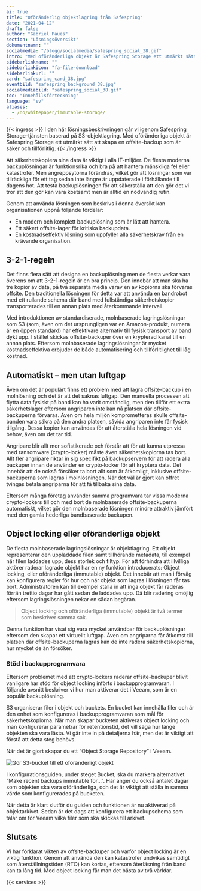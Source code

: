 ```yaml
---
ai: true
title: "Oföränderlig objektlagring från Safespring"
date: "2021-04-12"
draft: false
author: "Gabriel Paues"
section: "Lösningsöversikt"
dokumentnamn: ""
socialmedia: "/blogg/socialmedia/safespring_social_38.gif"
intro: "Med oföränderliga objekt är Safespring Storage ett utmärkt sätt att skapa en offsite-säkerhetskopia som är säker och tillförlitlig."
sidebarlinkname: ""
sidebarlinkicon: "fa-file-download"
sidebarlinkurl: ""
card: "safespring_card_38.jpg"
eventbild: "safespring_background_38.jpg"
socialmediabild: "safespring_social_38.gif"
toc: "Innehållsförteckning"
language: "sv"
aliases:
  - /no/whitepaper/immutable-storage/
---
```

{{< ingress >}}
I den här lösningsbeskrivningen går vi igenom Safespring Storage-tjänsten baserad på S3-objektlagring. Med oföränderliga objekt är Safespring Storage ett utmärkt sätt att skapa en offsite-backup som är säker och tillförlitlig.
{{< /ingress >}}

Att säkerhetskopiera sina data är viktigt i alla IT-miljöer. De flesta moderna backuplösningar är funktionsrika och bra på att hantera mänskliga fel eller katastrofer. Men angreppsytorna förändras, vilket gör att lösningar som var tillräckliga för ett tag sedan inte längre är uppdaterade i förhållande till dagens hot. Att testa backuplösningen för att säkerställa att den gör det vi tror att den gör kan vara kostsamt men är alltid en nödvändig rutin.

Genom att använda lösningen som beskrivs i denna översikt kan organisationen uppnå följande fördelar:

- En modern och komplett backuplösning som är lätt att hantera.
- Ett säkert offsite-lager för kritiska backupdata.
- En kostnadseffektiv lösning som uppfyller alla säkerhetskrav från en krävande organisation.

## 3-2-1-regeln

Det finns flera sätt att designa en backuplösning men de flesta verkar vara överens om att 3-2-1-regeln är en bra princip. Den innebär att man ska ha tre kopior av data, på två separata media varav en av kopiorna ska förvaras offsite. Den traditionella lösningen för detta var att använda en bandrobot med ett rullande schema där band med fullständiga säkerhetskopior transporterades till en annan plats med återkommande intervall.

Med introduktionen av standardiserade, molnbaserade lagringslösningar som S3 (som, även om det ursprungligen var en Amazon-produkt, numera är en öppen standard) har effektivare alternativ till fysisk transport av band dykt upp. I stället skickas offsite-backuper över en krypterad kanal till en annan plats. Eftersom molnbaserade lagringslösningar är mycket kostnadseffektiva erbjuder de både automatisering och tillförlitlighet till låg kostnad.

## Automatiskt – men utan luftgap

Även om det är populärt finns ett problem med att lagra offsite-backup i en molnlösning och det är att det saknas luftgap. Den manuella processen att flytta data fysiskt på band kan ha varit omständlig, men den tillför ett extra säkerhetslager eftersom angriparen inte kan nå platsen där offsite-backuperna förvaras. Även om hela miljön komprometteras skulle offsite-banden vara säkra på den andra platsen, såvida angriparen inte får fysisk tillgång. Dessa kopior kan användas för att återställa hela lösningen vid behov, även om det tar tid.

Angripare blir allt mer sofistikerade och förstår att för att kunna utpressa med ransomware (crypto‑locker) måste även säkerhetskopiorna tas bort. Allt fler angripare riktar in sig specifikt på backupservern för att radera alla backuper innan de använder en crypto‑locker för att kryptera data. Det innebär att de också försöker ta bort allt som är åtkomligt, inklusive offsite-backuperna som lagras i molnlösningen. När det väl är gjort kan offret tvingas betala angriparna för att få tillbaka sina data.

Eftersom många företag använder samma programvara tar vissa moderna crypto‑lockers till och med bort de molnbaserade offsite-backuperna automatiskt, vilket gör den molnbaserade lösningen mindre attraktiv jämfört med den gamla hederliga bandbaserade backupen.

## Object locking eller oföränderliga objekt

De flesta molnbaserade lagringslösningar är objektlagring. Ett objekt representerar den uppladdade filen samt tillhörande metadata, till exempel när filen laddades upp, dess storlek och filtyp. För att förhindra att illvilliga aktörer raderar lagrade objekt har en ny funktion introducerats: Object locking, eller oföränderliga (immutable) objekt. Det innebär att man i förväg kan konfigurera regler för hur och när objekt som lagras i lösningen får tas bort. Administratören kan till exempel ställa in att inga objekt får raderas förrän trettio dagar har gått sedan de laddades upp. Då blir radering omöjlig eftersom lagringslösningen nekar en sådan begäran.

> Object locking och oföränderliga (immutable) objekt är två termer som beskriver samma sak.

Denna funktion har visat sig vara mycket användbar för backuplösningar eftersom den skapar ett virtuellt luftgap. Även om angriparna får åtkomst till platsen där offsite-backuperna lagras kan de inte radera säkerhetskopiorna, hur mycket de än försöker.

### Stöd i backupprogramvara

Eftersom problemet med att crypto‑lockers raderar offsite-backuper blivit vanligare har stöd för object locking införts i backupprogramvaran. I följande avsnitt beskriver vi hur man aktiverar det i Veeam, som är en populär backuplösning.

S3 organiserar filer i objekt och buckets. En bucket kan innehålla filer och är den enhet som konfigureras i backupprogramvaran som mål för säkerhetskopiorna. När man skapar bucketen aktiveras object locking och man konfigurerar parametrar för retentionstid, det vill säga hur länge objekten ska vara låsta. Vi går inte in på detaljerna här, men det är viktigt att förstå att detta steg behövs.

När det är gjort skapar du ett “Object Storage Repository” i Veeam.

![Gör S3-bucket till ett oföränderligt objekt](/img/whitepapers/make_S3_bucket_an_immutable_object.png)

I konfigurationsguiden, under steget Bucket, ska du markera alternativet “Make recent backups immutable for…”. Här anger du också antalet dagar som objekten ska vara oföränderliga, och det är viktigt att ställa in samma värde som konfigurerades på bucketen.

När detta är klart slutför du guiden och funktionen är nu aktiverad på objektarkivet. Sedan är det dags att konfigurera ett backupschema som talar om för Veeam vilka filer som ska skickas till arkivet.

## Slutsats

Vi har förklarat vikten av offsite-backuper och varför object locking är en viktig funktion. Genom att använda den kan katastrofer undvikas samtidigt som återställningstiden (RTO) kan kortas, eftersom återläsning från band kan ta lång tid. Med object locking får man det bästa av två världar.

<div class="flexcontainer-shortcode" style="">

{{< services >}}

</div>